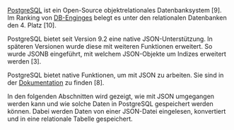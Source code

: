 [PostgreSQL](https://www.postgresql.org/) ist ein Open-Source objektrelationales Datenbanksystem [9].
Im Ranking von [DB-Enginges](https://db-engines.com/de/ranking/relational+dbms) belegt es unter den relationalen Datenbanken den 4. Platz [10].

PostgreSQL bietet seit Version 9.2 eine native JSON-Unterstützung.
In späteren Versionen wurde diese mit weiteren Funktionen erweitert.
So wurde JSONB eingeführt, mit welchem JSON-Objekte um Indizes erweitert werden [3].

PostgreSQL bietet native Funktionen, um mit JSON zu arbeiten.
Sie sind in der [Dokumentation](https://www.postgresql.org/docs/current/functions-json.html) zu finden [8].

In den folgenden Abschnitten wird gezeigt, wie mit JSON umgegangen werden kann und wie solche Daten in PostgreSQL gespeichert werden können.
Dabei werden Daten von einer JSON-Datei eingelesen, konvertiert und in eine relationale Tabelle gespeichert.
